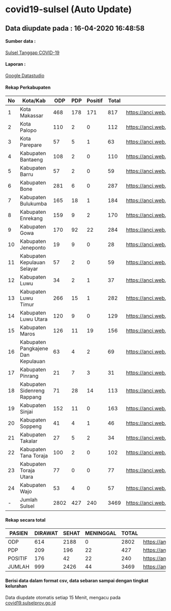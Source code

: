 # covid19-sulsel (Auto Update)

## Data diupdate pada : 16-04-2020 16:48:58

#### Sumber data :
[Sulsel Tanggap COVID-19](https://covid19.sulselprov.go.id)

#### Laporan :
[Google Datastudio](https://datastudio.google.com/reporting/29b5c6e3-f3d8-4c7e-a88b-39df6365b057)

#### Rekap Perkabupaten 
|No|Kota/Kab|ODP|PDP|Positif|Total|Link|
| --- | --- | --- | --- | --- | --- | --- |
|1|Kota Makassar|468|178|171|817|https://anci.web.id/cor/kota_makassar|
|2|Kota Palopo|110|2|0|112|https://anci.web.id/cor/kota_palopo|
|3|Kota Parepare|57|5|1|63|https://anci.web.id/cor/kota_parepare|
|4|Kabupaten Bantaeng|108|2|0|110|https://anci.web.id/cor/kabupaten_bantaeng|
|5|Kabupaten Barru|57|2|0|59|https://anci.web.id/cor/kabupaten_barru|
|6|Kabupaten Bone|281|6|0|287|https://anci.web.id/cor/kabupaten_bone|
|7|Kabupaten Bulukumba|165|18|1|184|https://anci.web.id/cor/kabupaten_bulukumba|
|8|Kabupaten Enrekang|159|9|2|170|https://anci.web.id/cor/kabupaten_enrekang|
|9|Kabupaten Gowa|170|92|22|284|https://anci.web.id/cor/kabupaten_gowa|
|10|Kabupaten Jeneponto|19|9|0|28|https://anci.web.id/cor/kabupaten_jeneponto|
|11|Kabupaten Kepulauan Selayar|57|2|0|59|https://anci.web.id/cor/kabupaten_kepulauan_selayar|
|12|Kabupaten Luwu|34|2|1|37|https://anci.web.id/cor/kabupaten_luwu|
|13|Kabupaten Luwu Timur|266|15|1|282|https://anci.web.id/cor/kabupaten_luwu_timur|
|14|Kabupaten Luwu Utara|120|9|0|129|https://anci.web.id/cor/kabupaten_luwu_utara|
|15|Kabupaten Maros|126|11|19|156|https://anci.web.id/cor/kabupaten_maros|
|16|Kabupaten Pangkajene Dan Kepulauan|63|4|2|69|https://anci.web.id/cor/kabupaten_pangkajene_dan_kepulauan|
|17|Kabupaten Pinrang|21|7|3|31|https://anci.web.id/cor/kabupaten_pinrang|
|18|Kabupaten Sidenreng Rappang|71|28|14|113|https://anci.web.id/cor/kabupaten_sidenreng_rappang|
|19|Kabupaten Sinjai|152|11|0|163|https://anci.web.id/cor/kabupaten_sinjai|
|20|Kabupaten Soppeng|41|4|1|46|https://anci.web.id/cor/kabupaten_soppeng|
|21|Kabupaten Takalar|27|5|2|34|https://anci.web.id/cor/kabupaten_takalar|
|22|Kabupaten Tana Toraja|100|2|0|102|https://anci.web.id/cor/kabupaten_tana_toraja|
|23|Kabupaten Toraja Utara|77|0|0|77|https://anci.web.id/cor/kabupaten_toraja_utara|
|24|Kabupaten Wajo|53|4|0|57|https://anci.web.id/cor/kabupaten_wajo|
|-|Jumlah Sulsel|2802|427|240|3469|https://anci.web.id/cor/jumlah_sulsel|

#### Rekap secara total

| PASIEN | DIRAWAT | SEHAT | MENINGGAL | TOTAL | LINK |
| ---- | -------- | ---- | ---- |  ---- | ---- |
| ODP | 614  | 2188  | 0 | 2802 | https://anci.web.id/cor/odp_detail.html |
| PDP | 209  | 196  | 22  | 427 | https://anci.web.id/cor/pdp_detail.html |
| POSITIF | 176  | 42  | 22  | 240 | https://anci.web.id/cor/positif_detail.html |
| JUMLAH | 999 | 2426 | 44 | 3469 | https://anci.web.id/cor/jumlah_sulsel/ |

 
#### Berisi data dalam format csv, data sebaran sampai dengan tingkat kelurahan

Data diupdate otomatis setiap 15 Menit, mengacu pada [covid19.sulselprov.go.id](https://covid19.sulselprov.go.id)


